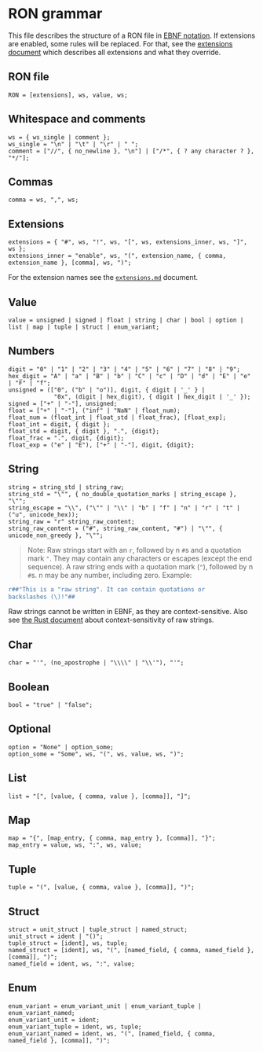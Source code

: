 # RON grammar

This file describes the structure of a RON file in [EBNF notation][ebnf].
If extensions are enabled, some rules will be replaced. For that, see the
[extensions document][exts] which describes all extensions and what they override.

[ebnf]: https://en.wikipedia.org/wiki/Extended_Backus–Naur_form
[exts]: ./extensions.md

## RON file

```ebnf
RON = [extensions], ws, value, ws;
```

## Whitespace and comments

```ebnf
ws = { ws_single | comment };
ws_single = "\n" | "\t" | "\r" | " ";
comment = ["//", { no_newline }, "\n"] | ["/*", { ? any character ? }, "*/"];
```

## Commas

```ebnf
comma = ws, ",", ws;
```

## Extensions

```ebnf
extensions = { "#", ws, "!", ws, "[", ws, extensions_inner, ws, "]", ws };
extensions_inner = "enable", ws, "(", extension_name, { comma, extension_name }, [comma], ws, ")";
```

For the extension names see the [`extensions.md`][exts] document.

## Value

```ebnf
value = unsigned | signed | float | string | char | bool | option | list | map | tuple | struct | enum_variant;
```

## Numbers

```ebnf
digit = "0" | "1" | "2" | "3" | "4" | "5" | "6" | "7" | "8" | "9";
hex_digit = "A" | "a" | "B" | "b" | "C" | "c" | "D" | "d" | "E" | "e" | "F" | "f";
unsigned = (["0", ("b" | "o")], digit, { digit | '_' } |
             "0x", (digit | hex_digit), { digit | hex_digit | '_' });
signed = ["+" | "-"], unsigned;
float = ["+" | "-"], ("inf" | "NaN" | float_num);
float_num = (float_int | float_std | float_frac), [float_exp];
float_int = digit, { digit };
float_std = digit, { digit }, ".", {digit};
float_frac = ".", digit, {digit};
float_exp = ("e" | "E"), ["+" | "-"], digit, {digit};
```

## String

```ebnf
string = string_std | string_raw;
string_std = "\"", { no_double_quotation_marks | string_escape }, "\"";
string_escape = "\\", ("\"" | "\\" | "b" | "f" | "n" | "r" | "t" | ("u", unicode_hex));
string_raw = "r" string_raw_content;
string_raw_content = ("#", string_raw_content, "#") | "\"", { unicode_non_greedy }, "\"";
```

> Note: Raw strings start with an `r`, followed by n `#`s and a quotation mark
  `"`. They may contain any characters or escapes (except the end sequence).
  A raw string ends with a quotation mark (`"`), followed by n `#`s. n may be
  any number, including zero.
  Example:
  ```rust
r##"This is a "raw string". It can contain quotations or
backslashes (\)!"##
  ```
Raw strings cannot be written in EBNF, as they are context-sensitive.
Also see [the Rust document] about context-sensitivity of raw strings.

[the Rust document]: https://github.com/rust-lang/rust/blob/d046ffddc4bd50e04ffc3ff9f766e2ac71f74d50/src/grammar/raw-string-literal-ambiguity.md

## Char

```ebnf
char = "'", (no_apostrophe | "\\\\" | "\\'"), "'";
```

## Boolean

```ebnf
bool = "true" | "false";
```

## Optional

```ebnf
option = "None" | option_some;
option_some = "Some", ws, "(", ws, value, ws, ")";
```

## List

```ebnf
list = "[", [value, { comma, value }, [comma]], "]";
```

## Map

```ebnf
map = "{", [map_entry, { comma, map_entry }, [comma]], "}";
map_entry = value, ws, ":", ws, value;
```

## Tuple

```ebnf
tuple = "(", [value, { comma, value }, [comma]], ")";
```

## Struct

```ebnf
struct = unit_struct | tuple_struct | named_struct;
unit_struct = ident | "()";
tuple_struct = [ident], ws, tuple;
named_struct = [ident], ws, "(", [named_field, { comma, named_field }, [comma]], ")";
named_field = ident, ws, ":", value;
```

## Enum

```ebnf
enum_variant = enum_variant_unit | enum_variant_tuple | enum_variant_named;
enum_variant_unit = ident;
enum_variant_tuple = ident, ws, tuple;
enum_variant_named = ident, ws, "(", [named_field, { comma, named_field }, [comma]], ")";
```
